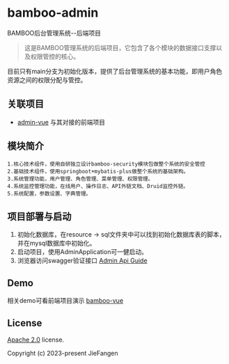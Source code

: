 # bamboo-admin
BAMBOO后台管理系统--后端项目

> 这是BAMBOO管理系统的后端项目，它包含了各个模块的数据接口支撑以及权限管控的核心。

目前只有main分支为初始化版本，提供了后台管理系统的基本功能，即用户角色资源之间的权限分配与管控。

## 关联项目
- [admin-vue](https://github.com/jiefangen/frontend-vue/tree/main/admin-vue) 与其对接的前端项目

## 模块简介
    1.核心技术组件，使用自研独立设计bamboo-security模块包做整个系统的安全管控
    2.基础技术组件，使用springboot+mybatis-plus做整个系统的基础架构。
    3.系统管理功能，用户管理、角色管理、菜单管理、权限管理。
    4.系统监控管理功能，在线用户、操作日志、API外链文档、Druid监控外链。
    5.系统配置，参数设置、字典管理。

## 项目部署与启动
1. 初始化数据库，在resource -> sql文件夹中可以找到初始化数据库表的脚本，并在mysql数据库中初始化。
2. 启动项目，使用AdminApplication可一健启动。
3. 浏览器访问swagger验证接口 [Admin Api Guide](http://127.0.0.1:10001/biz-admin/doc.html)

## Demo
相关demo可看前端项目演示
[bamboo-vue](https://github.com/jiefangen/frontend-vue/blob/main/admin-vue/README.md)

## License

[Apache 2.0](https://github.com/jiefangen/bamboo/blob/master/LICENSE) license.

Copyright (c) 2023-present JieFangen